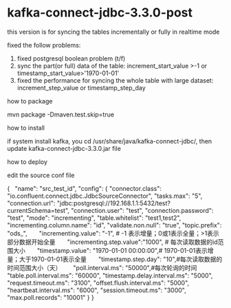 # kafka-connect-jdbc-3.3.0-post


this version is for syncing the tables incrementally or fully in realtime mode

fixed the follow problems:
1. fixed postgresql boolean problem (t/f)
2. sync the part(or full) data of the table: increment_start_value >-1 or timestamp_start_value>'1970-01-01'
3. fixed the performance for syncing the whole table with large dataset: increment_step_value or timestamp_step_day

how to package

mvn package -Dmaven.test.skip=true


how to install

if system install kafka, you cd /usr/share/java/kafka-connect-jdbc/, then update kafka-connect-jdbc-3.3.0.jar file

how to deploy

edit the source conf file 

{ 
   "name": "src_test_id", 
   "config": { 
       "connector.class": "io.confluent.connect.jdbc.JdbcSourceConnector", 
       "tasks.max": "5",
       "connection.url": "jdbc:postgresql://192.168.1.1:5432/test?currentSchema=test",
       "connection.user": "test",
       "connection.password": "test",
       "mode": "incrementing",
       "table.whitelist": "test1,test2",
       "incrementing.column.name": "id",
       "validate.non.null": "true",
       "topic.prefix": "ods_",
       "incrementing.value": "-1",  # -1 表示增量；0或1表示全量；>1表示部分数据开始全量
       "incrementing.step.value":"1000", # 每次读取数据的id范围大小
       "timestamp.value": "1970-01-01 00:00:00",# 1970-01-01表示增量；大于1970-01-01表示全量
       "timestamp.step.day": "10",#每次读取数据的时间范围大小（天）
       "poll.interval.ms": "50000",#每次轮询的时间
       "table.poll.interval.ms": "60000",
       "timestamp.delay.interval.ms": "5000",
       "request.timeout.ms": "3100",
       "offset.flush.interval.ms": "5000",
       "heartbeat.interval.ms": "6000",
       "session.timeout.ms": "3000",
       "max.poll.records": "10001"
   }
}







